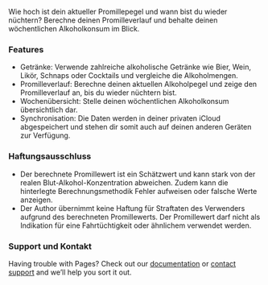 Wie hoch ist dein aktueller Promillepegel und wann bist du wieder nüchtern? Berechne deinen Promilleverlauf und behalte deinen wöchentlichen Alkoholkonsum im Blick.

### Features

- Getränke: Verwende zahlreiche alkoholische Getränke wie Bier, Wein, Likör,  Schnaps oder Cocktails und vergleiche die Alkoholmengen.
- Promilleverlauf: Berechne deinen aktuellen Alkoholpegel und zeige den Promilleverlauf an, bis du wieder nüchtern bist.
- Wochenübersicht: Stelle deinen wöchentlichen Alkoholkonsum übersichtlich dar.
- Synchronisation: Die Daten werden in deiner privaten iCloud abgespeichert und stehen dir somit auch auf deinen anderen Geräten zur Verfügung.

### Haftungsausschluss

- Der berechnete Promillewert ist ein Schätzwert und kann stark von der realen Blut-Alkohol-Konzentration abweichen. Zudem kann die hinterlegte Berechnungsmethodik Fehler aufweisen oder falsche Werte anzeigen.
- Der Author übernimmt keine Haftung für Straftaten des Verwenders aufgrund des berechneten Promillewerts. Der Promillewert darf nicht als Indikation für eine Fahrtüchtigkeit oder ähnlichem verwendet werden.

### Support und Kontakt

Having trouble with Pages? Check out our [documentation](https://docs.github.com/categories/github-pages-basics/) or [contact support](https://support.github.com/contact) and we’ll help you sort it out.
